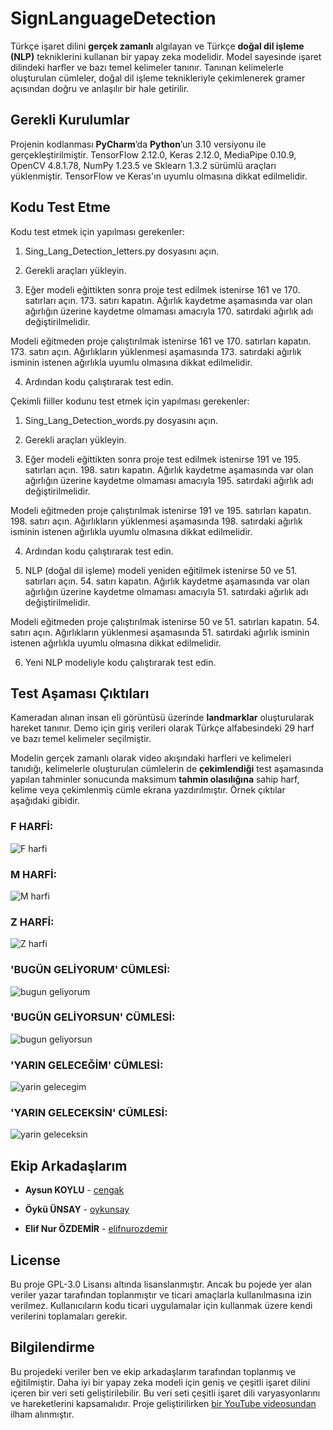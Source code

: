 
# SignLanguageDetection

Türkçe işaret dilini **gerçek zamanlı** algılayan ve Türkçe **doğal dil işleme (NLP)** tekniklerini kullanan bir yapay zeka modelidir. 
Model sayesinde işaret dilindeki harfler ve bazı temel kelimeler tanınır. Tanınan kelimelerle oluşturulan cümleler, doğal dil işleme teknikleriyle çekimlenerek gramer açısından doğru ve anlaşılır bir hale getirilir.

## Gerekli Kurulumlar

Projenin kodlanması **PyCharm**’da **Python**’un 3.10 versiyonu ile gerçekleştirilmiştir. TensorFlow 2.12.0, Keras 2.12.0, MediaPipe 0.10.9, OpenCV 4.8.1.78, NumPy 1.23.5 ve Sklearn 1.3.2 sürümlü araçları yüklenmiştir. TensorFlow ve Keras'ın uyumlu olmasına dikkat edilmelidir.

## Kodu Test Etme

Kodu test etmek için yapılması gerekenler:

1) Sing_Lang_Detection_letters.py dosyasını açın.

2) Gerekli araçları yükleyin.

3) Eğer modeli eğittikten sonra proje test edilmek istenirse 161 ve 170. satırları açın. 173. satırı kapatın. Ağırlık kaydetme aşamasında var olan ağırlığın üzerine kaydetme olmaması amacıyla 170. satırdaki ağırlık adı değiştirilmelidir.

Modeli eğitmeden proje çalıştırılmak istenirse 161 ve 170. satırları kapatın. 173. satırı açın. Ağırlıkların yüklenmesi aşamasında 173. satırdaki ağırlık isminin istenen ağırlıkla uyumlu olmasına dikkat edilmelidir.

4) Ardından kodu çalıştırarak test edin.

Çekimli fiiller kodunu test etmek için yapılması gerekenler:

1) Sing_Lang_Detection_words.py dosyasını açın.

2) Gerekli araçları yükleyin.

3) Eğer modeli eğittikten sonra proje test edilmek istenirse 191 ve 195. satırları açın. 198. satırı kapatın. Ağırlık kaydetme aşamasında var olan ağırlığın üzerine kaydetme olmaması amacıyla 195. satırdaki ağırlık adı değiştirilmelidir.

Modeli eğitmeden proje çalıştırılmak istenirse 191 ve 195. satırları kapatın. 198. satırı açın. Ağırlıkların yüklenmesi aşamasında 198. satırdaki ağırlık isminin istenen ağırlıkla uyumlu olmasına dikkat edilmelidir.

4) Ardından kodu çalıştırarak test edin.

5) NLP (doğal dil işleme) modeli yeniden eğitilmek istenirse 50 ve 51. satırları açın. 54. satırı kapatın. Ağırlık kaydetme aşamasında var olan ağırlığın üzerine kaydetme olmaması amacıyla 51. satırdaki ağırlık adı değiştirilmelidir.

Modeli eğitmeden proje çalıştırılmak istenirse 50 ve 51. satırları kapatın. 54. satırı açın. Ağırlıkların yüklenmesi aşamasında 51. satırdaki ağırlık isminin istenen ağırlıkla uyumlu olmasına dikkat edilmelidir.

6) Yeni NLP modeliyle kodu çalıştırarak test edin.

## Test Aşaması Çıktıları
Kameradan alınan insan eli görüntüsü üzerinde **landmarklar** oluşturularak hareket tanınır. Demo için giriş verileri olarak Türkçe alfabesindeki 29 harf ve bazı temel kelimeler seçilmiştir. 

Modelin gerçek zamanlı olarak video akışındaki harfleri ve kelimeleri tanıdığı, kelimelerle oluşturulan cümlelerin de **çekimlendiği** test aşamasında yapılan tahminler sonucunda maksimum **tahmin olasılığına** sahip harf, kelime veya çekimlenmiş cümle ekrana yazdırılmıştır. Örnek çıktılar aşağıdaki gibidir.

### F HARFİ:
![F harfi](https://github.com/elifkapln/SignLanguageDetection/assets/103317445/dfef2e58-576f-40a5-bb2c-9a1c08d9dfbc)

### M HARFİ:
![M harfi](https://github.com/elifkapln/SignLanguageDetection/assets/103317445/259f9936-45c9-4c7c-82c8-88e9bb4a189e)

### Z HARFİ:
![Z harfi](https://github.com/elifkapln/SignLanguageDetection/assets/103317445/a2859363-0b68-4650-b4b5-316f06972ff7)

### 'BUGÜN GELİYORUM' CÜMLESİ:
![bugun geliyorum](https://github.com/elifkapln/SignLanguageDetection/assets/103317445/1684b445-e2c7-4fe9-9c48-3cab08d6210e)

### 'BUGÜN GELİYORSUN' CÜMLESİ:
![bugun geliyorsun](https://github.com/elifkapln/SignLanguageDetection/assets/103317445/5b971752-4913-47db-8d7f-9e0271e430ce)

### 'YARIN GELECEĞİM' CÜMLESİ:
![yarin gelecegim](https://github.com/elifkapln/SignLanguageDetection/assets/103317445/80e8da17-2420-4574-b350-78efb81631d6)

### 'YARIN GELECEKSİN' CÜMLESİ:
![yarin geleceksin](https://github.com/elifkapln/SignLanguageDetection/assets/103317445/b437c991-825d-41ec-a4be-401bf0117efe)

## Ekip Arkadaşlarım

* **Aysun KOYLU** - [cengak](https://github.com/cengak)

* **Öykü ÜNSAY** - [oykunsay](https://github.com/oykunsay)

* **Elif Nur ÖZDEMİR** - [elifnurozdemir](https://github.com/elifnurozdemir)

## License
Bu proje GPL-3.0 Lisansı altında lisanslanmıştır. Ancak bu pojede yer alan veriler yazar tarafından toplanmıştır ve ticari amaçlarla kullanılmasına izin verilmez. Kullanıcıların kodu ticari uygulamalar için kullanmak üzere kendi verilerini toplamaları gerekir.

## Bilgilendirme
Bu projedeki veriler ben ve ekip arkadaşlarım tarafından toplanmış ve eğitilmiştir. Daha iyi bir yapay zeka modeli için geniş ve çeşitli işaret dilini içeren bir veri seti geliştirilebilir. Bu veri seti çeşitli işaret dili varyasyonlarını ve hareketlerini kapsamalıdır.
Proje geliştirilirken [bir YouTube videosundan](https://youtu.be/doDUihpj6ro?si=28wMFGQ5kvq6czgK) ilham alınmıştır.